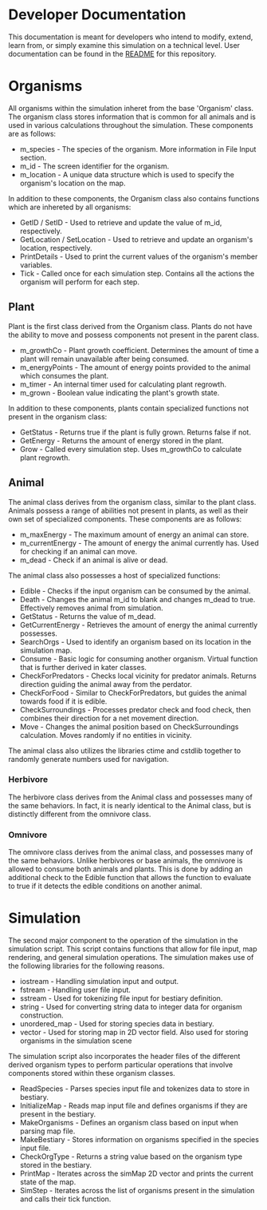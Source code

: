# Developer Documentation

This documentation is meant for developers who intend to modify, extend, learn from, or simply examine this simulation on a technical level. User documentation can be found in the [README](README.md) for this repository.

# Organisms

All organisms within the simulation inheret from the base 'Organism' class. The organism class stores information that is common for all animals and is used in various calculations throughout the simulation. These components are as follows:

* m_species - The species of the organism. More information in File Input section.
* m_id - The screen identifier for the organism.
* m_location - A unique data structure which is used to specify the organism's location on the map.

In addition to these components, the Organism class also contains functions which are inhereted by all organisms:

* GetID / SetID - Used to retrieve and update the value of m_id, respectively.
* GetLocation / SetLocation - Used to retrieve and update an organism's location, respectively.
* PrintDetails - Used to print the current values of the organism's member variables.
* Tick - Called once for each simulation step. Contains all the actions the organism will perform for each step.

## Plant

Plant is the first class derived from the Organism class. Plants do not have the ability to move and possess components not present in the parent class.

* m_growthCo - Plant growth coefficient. Determines the amount of time a plant will remain unavailable after being consumed.
* m_energyPoints - The amount of energy points provided to the animal which consumes the plant.
* m_timer - An internal timer used for calculating plant regrowth.
* m_grown - Boolean value indicating the plant's growth state.

In addition to these components, plants contain specialized functions not present in the organism class:

* GetStatus - Returns true if the plant is fully grown. Returns false if not.
* GetEnergy - Returns the amount of energy stored in the plant.
* Grow - Called every simulation step. Uses m_growthCo to calculate plant regrowth.

## Animal

The animal class derives from the organism class, similar to the plant class. Animals possess a range of abilities not present in plants, as well as their own set of specialized components. These components are as follows:

* m_maxEnergy - The maximum amount of energy an animal can store.
* m_currentEnergy - The amount of energy the animal currently has. Used for checking if an animal can move.
* m_dead - Check if an animal is alive or dead.

The animal class also possesses a host of specialized functions:

* Edible - Checks if the input organism can be consumed by the animal.
* Death - Changes the animal m_id to blank and changes m_dead to true. Effectively removes animal from simulation.
* GetStatus - Returns the value of m_dead.
* GetCurrentEnergy - Retrieves the amount of energy the animal currently possesses.
* SearchOrgs - Used to identify an organism based on its location in the simulation map.
* Consume - Basic logic for consuming another organism. Virtual function that is further derived in kater classes.
* CheckForPredators - Checks local vicinity for predator animals. Returns direction guiding the animal away from the perdator.
* CheckForFood - Similar to CheckForPredators, but guides the animal towards food if it is edible.
* CheckSurroundings - Processes predator check and food check, then combines their direction for a net movement direction.
* Move - Changes the animal position based on CheckSurroundings calculation. Moves randomly if no entities in vicinity.

The animal class also utilizes the libraries ctime and cstdlib together to randomly generate numbers used for navigation.

### Herbivore

The herbivore class derives from the Animal class and possesses many of the same behaviors. In fact, it is nearly identical to the Animal class, but is distinctly different from the omnivore class.

### Omnivore

The omnivore class derives from the animal class, and possesses many of the same behaviors. Unlike herbivores or base animals, the omnivore is allowed to consume both animals and plants. This is done by adding an additional check to the Edible function that allows the function to evaluate to true if it detects the edible conditions on another animal.

# Simulation

The second major component to the operation of the simulation in the simulation script. This script contains functions that allow for file input, map rendering, and general simulation operations. The simulation makes use of the following libraries for the following reasons.

* iostream - Handling simulation input and output.
* fstream - Handling user file input.
* sstream - Used for tokenizing file input for bestiary definition.
* string - Used for converting string data to integer data for organism construction.
* unordered_map - Used for storing species data in bestiary.
* vector - Used for storing map in 2D vector field. Also used for storing organisms in the simulation scene

The simulation script also incorporates the header files of the different derived organism types to perform particular operations that involve components stored within these organism classes.

* ReadSpecies - Parses species input file and tokenizes data to store in bestiary.
* InitializeMap - Reads map input file and defines organisms if they are present in the bestiary.
* MakeOrganisms - Defines an organism class based on input when parsing map file.
* MakeBestiary - Stores information on organisms specified in the species input file.
* CheckOrgType - Returns a string value based on the organism type stored in the bestiary.
* PrintMap - Iterates across the simMap 2D vector and prints the current state of the map.
* SimStep - Iterates across the list of organisms present in the simulation and calls their tick function.